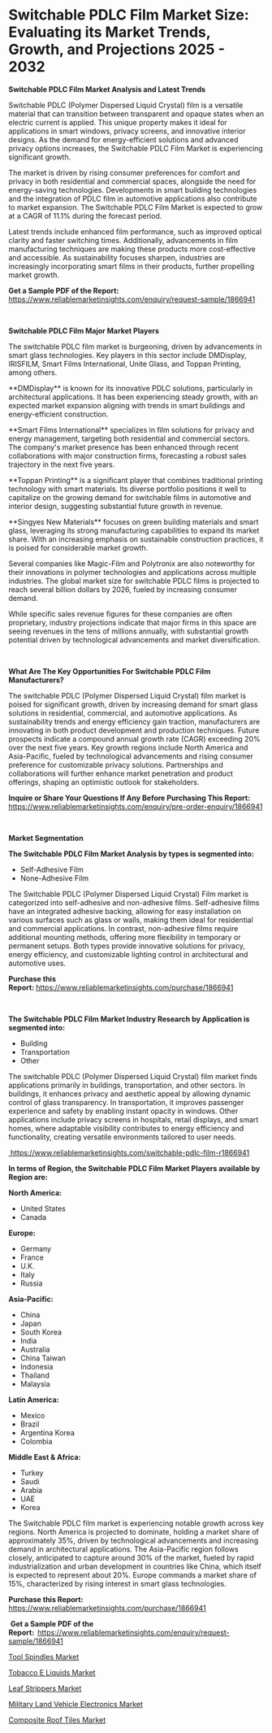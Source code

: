 <p><h1>Switchable PDLC Film Market Size: Evaluating its Market Trends, Growth, and Projections 2025 - 2032</h1></p><p><strong>Switchable PDLC Film Market Analysis and Latest Trends</strong></p>
<p><p>Switchable PDLC (Polymer Dispersed Liquid Crystal) film is a versatile material that can transition between transparent and opaque states when an electric current is applied. This unique property makes it ideal for applications in smart windows, privacy screens, and innovative interior designs. As the demand for energy-efficient solutions and advanced privacy options increases, the Switchable PDLC Film Market is experiencing significant growth.</p><p>The market is driven by rising consumer preferences for comfort and privacy in both residential and commercial spaces, alongside the need for energy-saving technologies. Developments in smart building technologies and the integration of PDLC film in automotive applications also contribute to market expansion. The Switchable PDLC Film Market is expected to grow at a CAGR of 11.1% during the forecast period. </p><p>Latest trends include enhanced film performance, such as improved optical clarity and faster switching times. Additionally, advancements in film manufacturing techniques are making these products more cost-effective and accessible. As sustainability focuses sharpen, industries are increasingly incorporating smart films in their products, further propelling market growth.</p></p>
<p><strong>Get a Sample PDF of the Report:&nbsp;</strong> <a href="https://www.reliablemarketinsights.com/enquiry/request-sample/1866941?utm_campaign=2013&utm_medium=2&utm_source=Github&utm_content=ia&utm_term=31012025&utm_id=switchable-pdlc-film">https://www.reliablemarketinsights.com/enquiry/request-sample/1866941</a></p>
<p>&nbsp;</p>
<p><strong>Switchable PDLC Film Major Market Players</strong></p>
<p><p>The switchable PDLC film market is burgeoning, driven by advancements in smart glass technologies. Key players in this sector include DMDisplay, IRISFILM, Smart Films International, Unite Glass, and Toppan Printing, among others.</p><p>**DMDisplay** is known for its innovative PDLC solutions, particularly in architectural applications. It has been experiencing steady growth, with an expected market expansion aligning with trends in smart buildings and energy-efficient construction.</p><p>**Smart Films International** specializes in film solutions for privacy and energy management, targeting both residential and commercial sectors. The company's market presence has been enhanced through recent collaborations with major construction firms, forecasting a robust sales trajectory in the next five years.</p><p>**Toppan Printing** is a significant player that combines traditional printing technology with smart materials. Its diverse portfolio positions it well to capitalize on the growing demand for switchable films in automotive and interior design, suggesting substantial future growth in revenue.</p><p>**Singyes New Materials** focuses on green building materials and smart glass, leveraging its strong manufacturing capabilities to expand its market share. With an increasing emphasis on sustainable construction practices, it is poised for considerable market growth.</p><p>Several companies like Magic-Film and Polytronix are also noteworthy for their innovations in polymer technologies and applications across multiple industries. The global market size for switchable PDLC films is projected to reach several billion dollars by 2026, fueled by increasing consumer demand.</p><p>While specific sales revenue figures for these companies are often proprietary, industry projections indicate that major firms in this space are seeing revenues in the tens of millions annually, with substantial growth potential driven by technological advancements and market diversification.</p></p>
<p>&nbsp;</p>
<p><strong>What Are The Key Opportunities For Switchable PDLC Film Manufacturers?</strong></p>
<p><p>The switchable PDLC (Polymer Dispersed Liquid Crystal) film market is poised for significant growth, driven by increasing demand for smart glass solutions in residential, commercial, and automotive applications. As sustainability trends and energy efficiency gain traction, manufacturers are innovating in both product development and production techniques. Future prospects indicate a compound annual growth rate (CAGR) exceeding 20% over the next five years. Key growth regions include North America and Asia-Pacific, fueled by technological advancements and rising consumer preference for customizable privacy solutions. Partnerships and collaborations will further enhance market penetration and product offerings, shaping an optimistic outlook for stakeholders.</p></p>
<p><strong>Inquire or Share Your Questions If Any Before Purchasing This Report:</strong> <a href="https://www.reliablemarketinsights.com/enquiry/pre-order-enquiry/1866941?utm_campaign=2013&utm_medium=2&utm_source=Github&utm_content=ia&utm_term=31012025&utm_id=switchable-pdlc-film">https://www.reliablemarketinsights.com/enquiry/pre-order-enquiry/1866941</a></p>
<p>&nbsp;</p>
<p><strong>Market Segmentation</strong></p>
<p><strong>The Switchable PDLC Film Market Analysis by types is segmented into:</strong></p>
<p><ul><li>Self-Adhesive Film</li><li>None-Adhesive Film</li></ul></p>
<p><p>The Switchable PDLC (Polymer Dispersed Liquid Crystal) Film market is categorized into self-adhesive and non-adhesive films. Self-adhesive films have an integrated adhesive backing, allowing for easy installation on various surfaces such as glass or walls, making them ideal for residential and commercial applications. In contrast, non-adhesive films require additional mounting methods, offering more flexibility in temporary or permanent setups. Both types provide innovative solutions for privacy, energy efficiency, and customizable lighting control in architectural and automotive uses.</p></p>
<p><strong>Purchase this Report:&nbsp;</strong><a href="https://www.reliablemarketinsights.com/purchase/1866941?utm_campaign=2013&utm_medium=2&utm_source=Github&utm_content=ia&utm_term=31012025&utm_id=switchable-pdlc-film">https://www.reliablemarketinsights.com/purchase/1866941</a></p>
<p>&nbsp;</p>
<p><strong>The Switchable PDLC Film Market Industry Research by Application is segmented into:</strong></p>
<p><ul><li>Building</li><li>Transportation</li><li>Other</li></ul></p>
<p><p>The switchable PDLC (Polymer Dispersed Liquid Crystal) film market finds applications primarily in buildings, transportation, and other sectors. In buildings, it enhances privacy and aesthetic appeal by allowing dynamic control of glass transparency. In transportation, it improves passenger experience and safety by enabling instant opacity in windows. Other applications include privacy screens in hospitals, retail displays, and smart homes, where adaptable visibility contributes to energy efficiency and functionality, creating versatile environments tailored to user needs.</p></p>
<p><a href="https://www.reliablemarketinsights.com/switchable-pdlc-film-r1866941?utm_campaign=2013&utm_medium=2&utm_source=Github&utm_content=ia&utm_term=31012025&utm_id=switchable-pdlc-film">&nbsp;https://www.reliablemarketinsights.com/switchable-pdlc-film-r1866941</a></p>
<p><strong>In terms of Region, the Switchable PDLC Film Market Players available by Region are:</strong></p>
<p>
    <p> <strong> North America: </strong>
        <ul>
            <li>United States</li>
            <li>Canada</li>
        </ul>
        </p> 
    <p> <strong> Europe: </strong>
        <ul>
            <li>Germany</li>
            <li>France</li>
            <li>U.K.</li>
            <li>Italy</li>
            <li>Russia</li>
        </ul>
        </p> 
    <p> <strong> Asia-Pacific: </strong>
        <ul>
            <li>China</li>
            <li>Japan</li>
            <li>South Korea</li>
            <li>India</li>
            <li>Australia</li>
            <li>China Taiwan</li>
            <li>Indonesia</li>
            <li>Thailand</li>
            <li>Malaysia</li>
        </ul>
        </p> 
    <p> <strong> Latin America: </strong>
        <ul>
            <li>Mexico</li>
            <li>Brazil</li>
            <li>Argentina Korea</li>
            <li>Colombia</li>
        </ul>
        </p> 
    <p> <strong> Middle East & Africa: </strong>
        <ul>
            <li>Turkey</li>
            <li>Saudi</li>
            <li>Arabia</li>
            <li>UAE</li>
            <li>Korea</li>
        </ul>
    </p>
    </p>
<p><p>The Switchable PDLC film market is experiencing notable growth across key regions. North America is projected to dominate, holding a market share of approximately 35%, driven by technological advancements and increasing demand in architectural applications. The Asia-Pacific region follows closely, anticipated to capture around 30% of the market, fueled by rapid industrialization and urban development in countries like China, which itself is expected to represent about 20%. Europe commands a market share of 15%, characterized by rising interest in smart glass technologies.</p></p>
<p><strong>Purchase this Report: </strong><a href="https://www.reliablemarketinsights.com/purchase/1866941?utm_campaign=2013&utm_medium=2&utm_source=Github&utm_content=ia&utm_term=31012025&utm_id=switchable-pdlc-film">https://www.reliablemarketinsights.com/purchase/1866941</a></p>
<p>&nbsp;<strong>Get a Sample PDF of the Report:&nbsp;&nbsp;</strong><a href="https://www.reliablemarketinsights.com/enquiry/request-sample/1866941?utm_campaign=2013&utm_medium=2&utm_source=Github&utm_content=ia&utm_term=31012025&utm_id=switchable-pdlc-film">https://www.reliablemarketinsights.com/enquiry/request-sample/1866941</a></p>
<p><strong></strong></p>
<p><p><a href="https://www.linkedin.com/pulse/tool-spindles-market-forecast-key-factors-boosting-94-zjiqc?utm_campaign=2013&utm_medium=2&utm_source=Github&utm_content=ia&utm_term=31012025&utm_id=switchable-pdlc-film">Tool Spindles Market</a></p><p><a href="https://www.linkedin.com/pulse/tobacco-e-liquids-market-drivers-challenges-forecast-2025-2032-uu6jc?utm_campaign=2013&utm_medium=2&utm_source=Github&utm_content=ia&utm_term=31012025&utm_id=switchable-pdlc-film">Tobacco E Liquids Market</a></p><p><a href="https://www.linkedin.com/pulse/navigating-global-leaf-strippers-market-from-trends-strategy-2025-qb2gc?utm_campaign=2013&utm_medium=2&utm_source=Github&utm_content=ia&utm_term=31012025&utm_id=switchable-pdlc-film">Leaf Strippers Market</a></p><p><a href="https://www.linkedin.com/pulse/comprehensive-overview-military-land-vehicle-electronics-8yzqf?utm_campaign=2013&utm_medium=2&utm_source=Github&utm_content=ia&utm_term=31012025&utm_id=switchable-pdlc-film">Military Land Vehicle Electronics Market</a></p><p><a href="https://github.com/MariaWashington76/Market-Research-Report-List-1/blob/main/composite-roof-tiles-market.md?utm_campaign=2013&utm_medium=2&utm_source=Github&utm_content=ia&utm_term=31012025&utm_id=switchable-pdlc-film">Composite Roof Tiles Market</a></p></p>